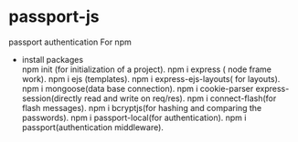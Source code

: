 # passport-js
passport authentication
For npm
* install packages\
npm init (for initialization of a project).
npm i express ( node frame work).
npm i ejs (templates).
npm i express-ejs-layouts( for layouts).
npm i mongoose(data base connection).
npm i cookie-parser express-session(directly read and write on req/res).
npm i connect-flash(for flash messages).
npm i bcryptjs(for hashing and comparing the passwords).
npm i passport-local(for authentication).
npm i  passport(authentication middleware).
